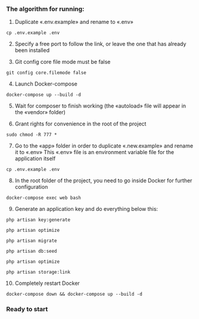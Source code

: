 ### The algorithm for running:

1. Duplicate «.env.example» and rename to «.env»
```
cp .env.example .env
```

2. Specify a free port to follow the link, or leave the one that has already been installed


3. Git config core file mode must be false
```
git config core.filemode false
```

4. Launch Docker-compose
```
docker-compose up --build -d
```

5. Wait for composer to finish working (the «autoload» file will appear in the «vendor» folder)
 
 
6. Grant rights for convenience in the root of the project
```
sudo chmod -R 777 *
```
 
7. Go to the «app» folder in order to duplicate «.new.example» and rename it to «.env» This «.env» file is an environment variable file for the application itself
```
cp .env.example .env
```

8. In the root folder of the project, you need to go inside Docker for further configuration
```
docker-compose exec web bash
```

9. Generate an application key and do everything below this:
```
php artisan key:generate
```
```
php artisan optimize
```
```
php artisan migrate
```
```
php artisan db:seed
```
```
php artisan optimize
```
```
php artisan storage:link
```

10. Completely restart Docker 
```
docker-compose down && docker-compose up --build -d
```

### Ready to start
